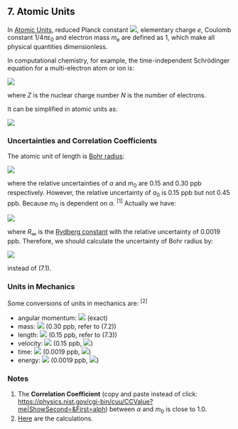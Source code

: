 ## 7. Atomic Units

In [Atomic Units](https://en.wikipedia.org/wiki/Hartree_atomic_units), reduced Planck constant <img src="https://latex.codecogs.com/gif.latex?\hbar">, elementary charge *e*, Coulomb constant 1/4*πε*<sub>0</sub> and electron mass *m*<sub>e</sub> are defined as 1, which make all physical quantities dimensionless.

In computational chemistry, for example, the time-independent Schrödinger equation for a multi-electron atom or ion is:

<img src="https://latex.codecogs.com/gif.latex?{\left\{-\frac{\hbar^2}{2m_e}\sum\limits_{i=1}^N\nabla_i^2-\frac{e^2}{4\pi\varepsilon_0}\left(Z\sum\limits_{i=1}^N\frac{1}{\left|\mathbf{r}_i\right|}-\sum\limits_{i=1}^N\sum\limits_{j=1}^{i-1}\frac{1}{\left|\mathbf{r}_i-\mathbf{r}_j\right|}\right)\right\}\Psi\left(\mathbf{r}_1,\mathbf{r}_2,\cdots,\mathbf{r}_N\right)=E\Psi\left(\mathbf{r}_1,\mathbf{r}_2,\cdots,\mathbf{r}_N\right)}">

where *Z* is the nuclear charge number *N* is the number of electrons.

It can be simplified in atomic units as:

<img src="https://latex.codecogs.com/gif.latex?{\left\{-\frac{1}2\sum\limits_{i=1}^N\nabla_i^2-Z\sum\limits_{i=1}^N\frac{1}{\left|\mathbf{r}_i\right|}+\sum\limits_{i=1}^N\sum\limits_{j=1}^{i-1}\frac{1}{\left|\mathbf{r}_i-\mathbf{r}_j\right|}\right\}\Psi\left(\mathbf{r}_1,\mathbf{r}_2,\cdots,\mathbf{r}_N\right)=E\Psi\left(\mathbf{r}_1,\mathbf{r}_2,\cdots,\mathbf{r}_N\right)}">

### Uncertainties and Correlation Coefficients

The atomic unit of length is [Bohr radius](https://en.wikipedia.org/wiki/Bohr_radius):

<img src="https://latex.codecogs.com/gif.latex?a_0=\frac{4\pi\varepsilon_0\hbar^2}{m_ee^2}=\frac{\hbar}{c{\alpha}m_e}\quad(7.1)">

where the relative uncertainties of *α* and *m*<sub>0</sub> are 0.15 and 0.30 ppb respectively. However, the relative uncertainty of *a*<sub>0</sub> is 0.15 ppb but not 0.45 ppb. Because *m*<sub>0</sub> is dependent on *α*. <sup>[1]</sup> Actually we have:

<a name="7.2"></a><img src="https://latex.codecogs.com/gif.latex?m_e=\frac{2hR_\infty}{c\alpha^2}\quad(7.2)">

where *R*<sub>∞</sub> is the [Rydberg constant](https://en.wikipedia.org/wiki/Rydberg_constant) with the relative uncertainty of 0.0019 ppb. Therefore, we should calculate the uncertainty of Bohr radius by:

<img src="https://latex.codecogs.com/gif.latex?a_0=\frac{\alpha}{4{\pi}R_\infty}\quad(7.3)">

instead of (7.1).

### Units in Mechanics

Some conversions of units in mechanics are: <sup>[2]</sup>

- angular momentum: <img src="https://latex.codecogs.com/gif.latex?1\overset{\frown}=1.054571817...{\times}10^{-34}\;\text{J\;s}"> (exact)
- mass: <img src="https://latex.codecogs.com/gif.latex?1\overset{\frown}=9.1093837015(27){\times}10^{-31}\;\text{kg}"> (0.30 ppb, refer to (7.2))
- length: <img src="https://latex.codecogs.com/gif.latex?1\overset{\frown}=5.2917721090(8){\times}10^{-11}\;\text{m}"> (0.15 ppb, refer to (7.3))
- velocity: <img src="https://latex.codecogs.com/gif.latex?1\overset{\frown}=2.18769126364(33){\times}10^{6}\;\text{m/s}"> (0.15 ppb, <img src="https://latex.codecogs.com/gif.latex?e^2/4\pi\varepsilon_0\hbar=c\alpha">)
- time: <img src="https://latex.codecogs.com/gif.latex?1\overset{\frown}=2.418884326586(5){\times}10^{-17}\;\text{s}"> (0.0019 ppb, <img src="https://latex.codecogs.com/gif.latex?a_0/c\alpha=1/4{\pi}cR_\infty">)
- energy: <img src="https://latex.codecogs.com/gif.latex?1\overset{\frown}=4.359744722207(8){\times}10^{-18}\;\text{J}"> (0.0019 ppb, <img src="https://latex.codecogs.com/gif.latex?m_ec^2\alpha^2=4\pi{\hbar}R_\infty">)

### Notes

1. The **Correlation Coefficient** (copy and paste instead of click: https://physics.nist.gov/cgi-bin/cuu/CCValue?me|ShowSecond=&First=alph) between *α* and *m*<sub>0</sub> is close to 1.0.
2. [Here](uncertainties/atomic.py) are the calculations.